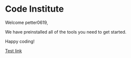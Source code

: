 # Code Institute

Welcome petter0619,

We have preinstalled all of the tools you need to get started.

Happy coding!

<a href="https://www.facebook.com">Test link</a>